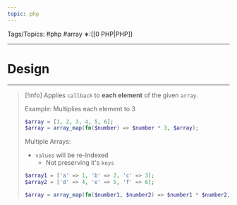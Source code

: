 ```yaml
---
topic: php
---
```



Tags/Topics: #php #array
∗:[[0 PHP|PHP]]

---
# Design

--- 
> [!info] 
> Applies `callback` to __each element__ of the given `array`.
> 
> Example: Multiplies each element to 3
> ```php
> $array = [1, 2, 3, 4, 5, 6];
> $array = array_map(fn($number) => $number * 3, $array);
> ```
> Multiple Arrays:
> - `values` will be re-Indexed
> 	- Not preserving it's `keys`
> ```php
> $array1 = ['a' => 1, 'b' => 2, 'c' => 3];
> $array2 = ['d' => 4, 'e' => 5, 'f' => 6];
> 
> $array = array_map(fn($number1, $number2) => $number1 * $number2, $array1, $array2);
> ```

